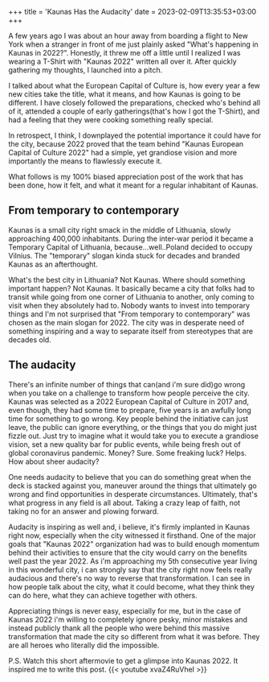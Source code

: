 +++
title = 'Kaunas Has the Audacity'
date = 2023-02-09T13:35:53+03:00
+++

A few years ago I was about an hour away from boarding a flight to New York when a stranger in front of me just plainly asked "What's happening in Kaunas in 2022?". Honestly, it threw me off a little until I realized I was wearing a T-Shirt with "Kaunas 2022" written all over it. After quickly gathering my thoughts, I launched into a pitch.

I talked about what the European Capital of Culture is, how every year a few new cities take the title, what it means, and how Kaunas is going to be different. I have closely followed the preparations, checked who's behind all of it, attended a couple of early gatherings(that's how I got the T-Shirt), and had a feeling that they were cooking something really special.

In retrospect, I think, I downplayed the potential importance it could have for the city, because 2022 proved that the team behind "Kaunas European Capital of Culture 2022" had a simple, yet grandiose vision and more importantly the means to flawlessly execute it.

What follows is my 100% biased appreciation post of the work that has been done, how it felt, and what it meant for a regular inhabitant of Kaunas.

## From temporary to contemporary

Kaunas is a small city right smack in the middle of Lithuania, slowly approaching 400,000 inhabitants. During the inter-war period it became a Temporary Capital of Lithuania, because...well..Poland decided to occupy Vilnius. The "temporary" slogan kinda stuck for decades and branded Kaunas as an afterthought.

What's the best city in Lithuania? Not Kaunas. Where should something important happen? Not Kaunas. It basically became a city that folks had to transit while going from one corner of Lithuania to another, only coming to visit when they absolutely had to. Nobody wants to invest into temporary things and I'm not surprised that "From temporary to contemporary" was chosen as the main slogan for 2022. The city was in desperate need of something inspiring and a way to separate itself from stereotypes that are decades old.

## The audacity

There's an infinite number of things that can(and i'm sure did)go wrong when you take on a challenge to transform how people perceive the city. Kaunas was selected as a 2022 European Capital of Culture in 2017 and, even though, they had some time to prepare, five years is an awfully long time for something to go wrong. Key people behind the initiative can just leave, the public can ignore everything, or the things that you do might just fizzle out. Just try to imagine what it would take you to execute a grandiose vision, set a new quality bar for public events, while being fresh out of global coronavirus pandemic. Money? Sure. Some freaking luck? Helps. How about sheer audacity?

One needs audacity to believe that you can do something great when the deck is stacked against you, maneuver around the things that ultimately go wrong and find opportunities in desperate circumstances. Ultimately, that's what progress in any field is all about. Taking a crazy leap of faith, not taking no for an answer and plowing forward.

Audacity is inspiring as well and, i believe, it's firmly implanted in Kaunas right now, especially when the city witnessed it firsthand. One of the major goals that "Kaunas 2022" organization had was to build enough momentum behind their activities to ensure that the city would carry on the benefits well past the year 2022. As i'm approaching my 5th consecutive year living in this wonderful city, i can strongly say that the city right now feels really audacious and there's no way to reverse that transformation. I can see in how people talk about the city, what it could become, what they think they can do here, what they can achieve together with others.

Appreciating things is never easy, especially for me, but in the case of Kaunas 2022 i'm willing to completely ignore pesky, minor mistakes and instead publicly thank all the people who were behind this massive transformation that made the city so different from what it was before. They are all heroes who literally did the impossible.

P.S. Watch this short aftermovie to get a glimpse into Kaunas 2022. It inspired me to write this post.
{{< youtube xvaZ4RuVheI >}}
